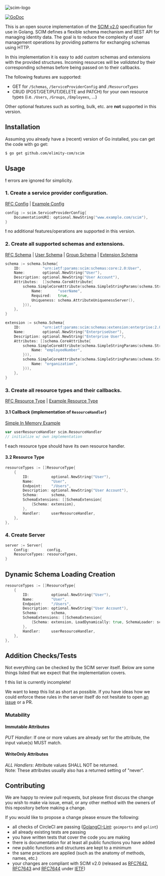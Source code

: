 ![scim-logo](LOGO.png)

[![GoDoc](https://godoc.org/github.com/elimity-com/scim?status.svg)](https://godoc.org/github.com/elimity-com/scim)

This is an open source implementation of the [SCIM v2.0](http://www.simplecloud.info/#Specification) specification for use in Golang.
SCIM defines a flexible schema mechanism and REST API for managing identity data.
The goal is to reduce the complexity of user management operations by providing patterns for exchanging schemas using HTTP.

In this implementation it is easy to add *custom* schemas and extensions with the provided structures.
Incoming resources will be *validated* by their corresponding schemas before being passed on to their callbacks.

The following features are supported:
- GET for `/Schemas`, `/ServiceProviderConfig` and `/ResourceTypes`
- CRUD (POST/GET/PUT/DELETE and PATCH) for your own resource types (i.e. `/Users`, `/Groups`, `/Employees`, ...)

Other optional features such as sorting, bulk, etc. are **not** supported in this version.

## Installation
Assuming you already have a (recent) version of Go installed, you can get the code with go get:
```bash
$ go get github.com/elimity-com/scim
```

## Usage
**!** errors are ignored for simplicity.
### 1. Create a service provider configuration.
[RFC Config](https://tools.ietf.org/html/rfc7643#section-5) |
[Example Config](https://tools.ietf.org/html/rfc7643#section-8.5)
```go
config := scim.ServiceProviderConfig{
    DocumentationURI: optional.NewString("www.example.com/scim"),
}
```
**!** no additional features/operations are supported in this version.

### 2. Create all supported schemas and extensions.
[RFC Schema](https://tools.ietf.org/html/rfc7643#section-2) |
[User Schema](https://tools.ietf.org/html/rfc7643#section-4.1) |
[Group Schema](https://tools.ietf.org/html/rfc7643#section-4.2) |
[Extension Schema](https://tools.ietf.org/html/rfc7643#section-4.3)
```go
schema := schema.Schema{
    ID:          "urn:ietf:params:scim:schemas:core:2.0:User",
    Name:        optional.NewString("User"),
    Description: optional.NewString("User Account"),
    Attributes:  []schema.CoreAttribute{
        schema.SimpleCoreAttribute(schema.SimpleStringParams(schema.StringParams{
            Name:       "userName",
            Required:   true,
            Uniqueness: schema.AttributeUniquenessServer(),
        })),
    },
}

extension := schema.Schema{
    ID:          "urn:ietf:params:scim:schemas:extension:enterprise:2.0:User",
    Name:        optional.NewString("EnterpriseUser"),
    Description: optional.NewString("Enterprise User"),
    Attributes: []schema.CoreAttribute{
        schema.SimpleCoreAttribute(schema.SimpleStringParams(schema.StringParams{
            Name: "employeeNumber",
        })),
        schema.SimpleCoreAttribute(schema.SimpleStringParams(schema.StringParams{
            Name: "organization",
        })),
    },
}
```

### 3. Create all resource types and their callbacks.
[RFC Resource Type](https://tools.ietf.org/html/rfc7643#section-6) |
[Example Resource Type](https://tools.ietf.org/html/rfc7643#section-8.6)

#### 3.1 Callback (implementation of `ResourceHandler`)
[Simple In Memory Example](resource_handler_test.go)
```go
var userResourceHandler scim.ResourceHandler
// initialize w/ own implementation
```
**!** each resource type should have its own resource handler.

#### 3.2 Resource Type
```go
resourceTypes := []ResourceType{
    {
        ID:          optional.NewString("User"),
        Name:        "User",
        Endpoint:    "/Users",
        Description: optional.NewString("User Account"),
        Schema:      schema,
        SchemaExtensions: []SchemaExtension{
            {Schema: extension},
        },
        Handler:     userResourceHandler,
    },
},
```

### 4. Create Server
```go
server := Server{
    Config:        config,
    ResourceTypes: resourceTypes,
}
```

## Dynamic Schema Loading Creation
```go
resourceTypes := []ResourceType{
    {
        ID:          optional.NewString("User"),
        Name:        "User",
        Endpoint:    "/Users",
        Description: optional.NewString("User Account"),
        Schema:      schema,
        SchemaExtensions: []SchemaExtension{
            {Schema: extension, LoadDynamically: true, SchemaLoader: schemaLoader}, // when registering an extension, you can define it as dynamically generated/loaded so that you can create it on the fly based on the request context (eg. when using this for a SaaS application)
        },
        Handler:     userResourceHandler,
    },
},
```

## Addition Checks/Tests
Not everything can be checked by the SCIM server itself.
Below are some things listed that we expect that the implementation covers.

**!** this list is currently incomplete!

We want to keep this list as short as possible. 
If you have ideas how we could enforce these rules in the server itself do not hesitate to open
[an issue](https://github.com/elimity-com/scim/issues/new) or a PR.
### Mutability
#### Immutable Attributes
*PUT Handler*: If one or more values are already set for the attribute, the input value(s) MUST match.
#### WriteOnly Attributes
*ALL Handlers*: Attribute values SHALL NOT be returned. \
Note: These attributes usually also has a returned setting of "never".

## Contributing
We are happy to review pull requests,
but please first discuss the change you wish to make via issue, email,
or any other method with the owners of this repository before making a change.

If you would like to propose a change please ensure the following:
- all checks of CircleCI are passing ([GolangCI-Lint](https://github.com/golangci/golangci-lint): `goimports` and `golint`)
- all already existing tests are passing
- you have written tests that cover the code you are making
- there is documentation for at least all public functions you have added
- new public functions and structures are kept to a minimum
- the same practices are applied (such as the anatomy of methods, names, etc.)
- your changes are compliant with SCIM v2.0 (released as
[RFC7642](https://tools.ietf.org/html/rfc7642),
[RFC7643](https://tools.ietf.org/html/rfc7643) and
[RFC7644](https://tools.ietf.org/html/rfc7644) under [IETF](https://ietf.org/))
